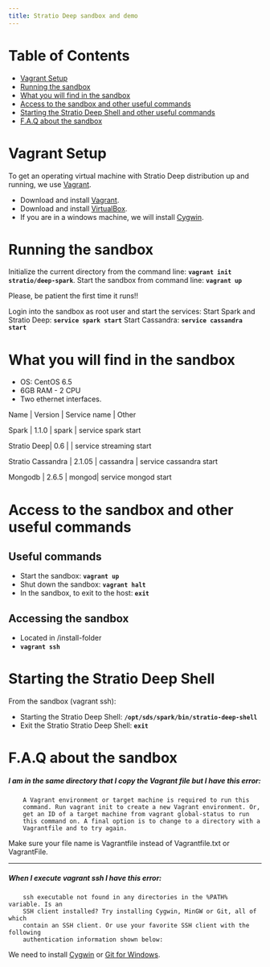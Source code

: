 ```yaml
---
title: Stratio Deep sandbox and demo
---
```


Table of Contents
=================

-   [Vagrant Setup](#vagrant-setup)
-   [Running the sandbox](#running-the-sandbox)
-   [What you will find in the sandbox](#what-you-will-find-in-the-sandbox)
-   [Access to the sandbox and other useful commands](#access-to-the-sandbox-and-other-useful-commands)
-   [Starting the Stratio Deep Shell and other useful commands](#starting-the-stratio-deep-shell-and-other-useful-commands)
-   [F.A.Q about the sandbox](#faq-about-the-sandbox)


Vagrant Setup
=============

To get an operating virtual machine with Stratio Deep distribution up and running, we use [Vagrant](https://www.vagrantup.com/).

-    Download and install [Vagrant](https://www.vagrantup.com/downloads.html). 
-    Download and install [VirtualBox](https://www.virtualbox.org/wiki/Downloads). 
-    If you are in a windows machine, we will install [Cygwin](https://cygwin.com/install.html).

Running the sandbox
===================

Initialize the current directory from the command line: **`vagrant init stratio/deep-spark`**.
Start the sandbox from command line: **` vagrant up `**

Please, be patient the first time it runs!!

Login into the sandbox as root user and start the services:
Start Spark and Stratio Deep: **` service spark start `**
Start Cassandra: **` service cassandra start `**


What you will find in the sandbox
=================================

-    OS: CentOS 6.5
-    6GB RAM - 2 CPU
-    Two ethernet interfaces.

Name | Version | Service name | Other

Spark | 1.1.0 | spark | service spark start

Stratio Deep| 0.6 | | service streaming start

Stratio Cassandra | 2.1.05 | cassandra | service cassandra start

Mongodb | 2.6.5 | mongod| service mongod start

Access to the sandbox and other useful commands
===============================================

Useful commands
---------------

-    Start the sandbox: **` vagrant up `**
-    Shut down the sandbox: **` vagrant halt `**
-    In the sandbox, to exit to the host: **` exit `**

Accessing the sandbox
---------------------
-    Located in /install-folder
-    **` vagrant ssh `**

Starting the Stratio Deep Shell
==============================================================

From the sandbox (vagrant ssh):

-    Starting the Stratio Deep Shell: **`/opt/sds/spark/bin/stratio-deep-shell`**
-    Exit the Stratio Stratio Deep Shell: **`exit`**

F.A.Q about the sandbox
=======================

##### **I am in the same directory that I copy the Vagrant file but I have this error:**

```
    A Vagrant environment or target machine is required to run this
    command. Run vagrant init to create a new Vagrant environment. Or,
    get an ID of a target machine from vagrant global-status to run
    this command on. A final option is to change to a directory with a
    Vagrantfile and to try again.
```

Make sure your file name is Vagrantfile instead of Vagrantfile.txt or VagrantFile.

______________________________________________________________________________________

##### **When I execute vagrant ssh I have this error:**

```
    ssh executable not found in any directories in the %PATH% variable. Is an
    SSH client installed? Try installing Cygwin, MinGW or Git, all of which
    contain an SSH client. Or use your favorite SSH client with the following
    authentication information shown below:
```

We need to install [Cygwin](https://cygwin.com/install.html) or [Git for Windows](http://git-scm.com/download/win).
